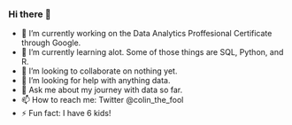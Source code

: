 ### Hi there 👋

- 🔭 I’m currently working on the Data Analytics Proffesional Certificate through Google.
- 🌱 I’m currently learning alot. Some of those things are SQL, Python, and R. 
- 👯 I’m looking to collaborate on nothing yet.
- 🤔 I’m looking for help with anything data.
- 💬 Ask me about my journey with data so far.
- 📫 How to reach me: Twitter @colin_the_fool
- ⚡ Fun fact: I have 6 kids!
